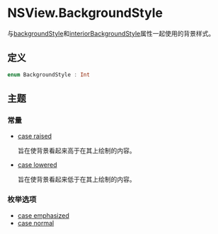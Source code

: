 # NSView.BackgroundStyle

与[backgroundStyle](../1524686-backgroundstyle.md)和[interiorBackgroundStyle](../1526141-interiorbackgroundstyle.md)属性一起使用的背景样式。

## 定义

```swift
enum BackgroundStyle : Int
```

## 主题

### 常量

* [case raised](./raised.md)

    旨在使背景看起来高于在其上绘制的内容。

* [case lowered](./lowered.md)

    旨在使背景看起来低于在其上绘制的内容。

### 枚举选项

* [case emphasized](./emphasized.md)
* [case normal](./normal.md)